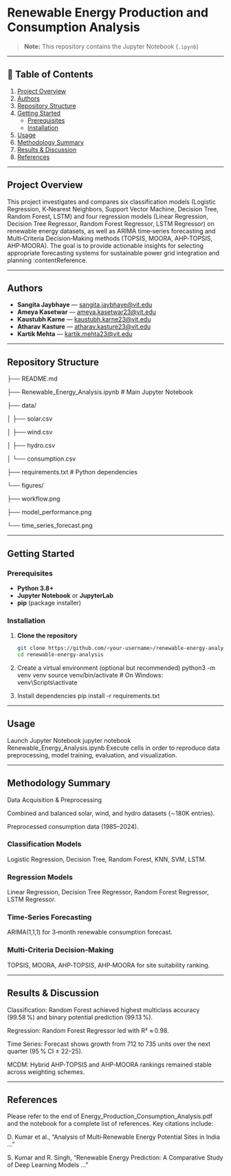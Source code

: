 # Renewable Energy Production and Consumption Analysis

> **Note:** This repository contains the Jupyter Notebook (`.ipynb`)  

---

## 📖 Table of Contents

1. [Project Overview](#project-overview)  
2. [Authors](#authors)  
3. [Repository Structure](#repository-structure)  
4. [Getting Started](#getting-started)  
   - [Prerequisites](#prerequisites)  
   - [Installation](#installation)  
5. [Usage](#usage)  
6. [Methodology Summary](#methodology-summary)  
7. [Results & Discussion](#results--discussion)  
8. [References](#references)  
 

---

## Project Overview

This project investigates and compares six classification models (Logistic Regression, K‑Nearest Neighbors, Support Vector Machine, Decision Tree, Random Forest, LSTM) and four regression models (Linear Regression, Decision Tree Regressor, Random Forest Regressor, LSTM Regressor) on renewable energy datasets, as well as ARIMA time‑series forecasting and Multi‑Criteria Decision‑Making methods (TOPSIS, MOORA, AHP‑TOPSIS, AHP‑MOORA). The goal is to provide actionable insights for selecting appropriate forecasting systems for sustainable power grid integration and planning :contentReference.

---

## Authors

- **Sangita Jaybhaye** — sangita.jaybhaye@vit.edu  
- **Ameya Kasetwar** — ameya.kasetwar23@vit.edu  
- **Kaustubh Karne** — kaustubh.karne23@vit.edu  
- **Atharav Kasture** — atharav.kasture23@vit.edu  
- **Kartik Mehta** — kartik.mehta23@vit.edu  

---

## Repository Structure

├── README.md

├── Renewable_Energy_Analysis.ipynb # Main Jupyter Notebook

├── data/

│ ├── solar.csv

│ ├── wind.csv

│ ├── hydro.csv

│ └── consumption.csv

├── requirements.txt # Python dependencies

└── figures/

├── workflow.png

├── model_performance.png

└── time_series_forecast.png



---

## Getting Started

### Prerequisites

- **Python 3.8+**  
- **Jupyter Notebook** or **JupyterLab**  
- **pip** (package installer)

### Installation

1. **Clone the repository**  
   ```bash
   git clone https://github.com/<your‑username>/renewable‑energy‑analysis.git
   cd renewable‑energy‑analysis
   
2. Create a virtual environment (optional but recommended)
python3 -m venv venv
source venv/bin/activate   # On Windows: venv\Scripts\activate

3. Install dependencies
pip install -r requirements.txt

---

## Usage
Launch Jupyter Notebook
jupyter notebook Renewable_Energy_Analysis.ipynb
Execute cells in order to reproduce data preprocessing, model training, evaluation, and visualization.

---

## Methodology Summary
Data Acquisition & Preprocessing

Combined and balanced solar, wind, and hydro datasets (∼180K entries).

Preprocessed consumption data (1985–2024).

### Classification Models

Logistic Regression, Decision Tree, Random Forest, KNN, SVM, LSTM.

### Regression Models

Linear Regression, Decision Tree Regressor, Random Forest Regressor, LSTM Regressor.

### Time‑Series Forecasting

ARIMA(1,1,1) for 3‑month renewable consumption forecast.

### Multi‑Criteria Decision‑Making

TOPSIS, MOORA, AHP‑TOPSIS, AHP‑MOORA for site suitability ranking.

---

## Results & Discussion
Classification: Random Forest achieved highest multiclass accuracy (99.58 %) and binary potential prediction (99.13 %).

Regression: Random Forest Regressor led with R² ≈ 0.98.

Time Series: Forecast shows growth from 712 to 735 units over the next quarter (95 % CI ± 22–25).

MCDM: Hybrid AHP‐TOPSIS and AHP‐MOORA rankings remained stable across weighting schemes.

---

## References
Please refer to the end of Energy_Production_Consumption_Analysis.pdf and the notebook for a complete list of references. Key citations include:

D. Kumar et al., “Analysis of Multi‑Renewable Energy Potential Sites in India …” 

S. Kumar and R. Singh, “Renewable Energy Prediction: A Comparative Study of Deep Learning Models …”
